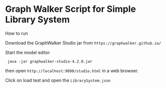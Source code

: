 
# Graph Walker Script for Simple Library System

How to run

   Download the GraphWalker Studio jar from ```https://graphwalker.github.io/```
   
   Start the model editor
   
     java -jar graphwalker-studio-4.2.0.jar
     
     
   then open ```http://localhost:9090/studio.html``` in a web browser.
   
   Click on load test and open the ```LibrarySystem.json```
